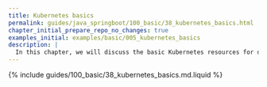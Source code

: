 ```yaml
---
title: Kubernetes basics
permalink: guides/java_springboot/100_basic/38_kubernetes_basics.html
chapter_initial_prepare_repo_no_changes: true
examples_initial: examples/basic/005_kubernetes_basics
description: |
  In this chapter, we will discuss the basic Kubernetes resources for deploying applications and making them accessible from inside and outside of the cluster.
---
```


{% include guides/100_basic/38_kubernetes_basics.md.liquid %}
